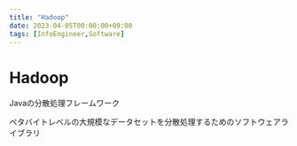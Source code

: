 ```yaml
---
title: "Hadoop"
date: 2023-04-05T00:00:00+09:00
tags: [InfoEngineer,Software]
---
```

# Hadoop

Javaの分散処理フレームワーク

ペタバイトレベルの大規模なデータセットを分散処理するためのソフトウェアライブラリ